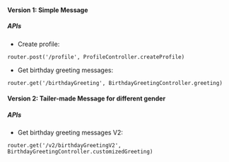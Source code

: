 #### Version 1: Simple Message
##### APIs
* Create profile:
```
router.post('/profile', ProfileController.createProfile)
```
* Get birthday greeting messages:
```
router.get('/birthdayGreeting', BirthdayGreetingController.greeting)
```

#### Version 2: Tailer-made Message for different gender
##### APIs
* Get birthday greeting messages V2:
```
router.get('/v2/birthdayGreetingV2', BirthdayGreetingController.customizedGreeting)
```